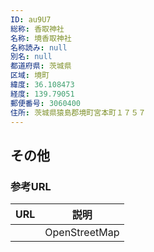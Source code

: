 ```yaml
---
ID: au9U7
総称: 香取神社
名称: 境香取神社
名称読み: null
別名: null
都道府県: 茨城県
区域: 境町
緯度: 36.108473
経度: 139.79051
郵便番号: 3060400
住所: 茨城県猿島郡境町宮本町１７５７
---
```


## その他

### 参考URL

| URL | 説明          |
| --- | ------------- |
|     | OpenStreetMap |
